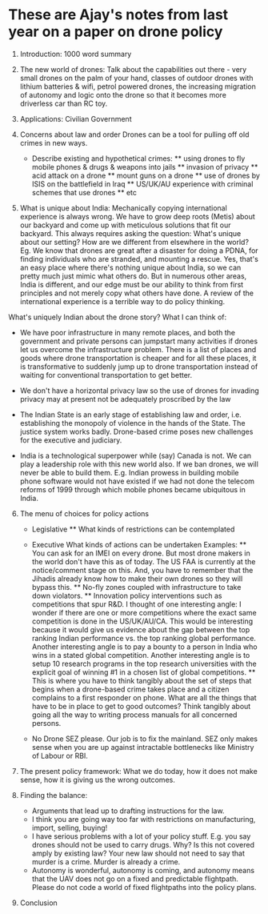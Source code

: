 # These are Ajay's notes from last year on a paper on drone policy

1. Introduction:
   1000 word summary

2. The new world of drones:
   Talk about the capabilities out there - very small drones on the palm of your hand, classes of outdoor drones with lithium batteries & wifi, petrol powered drones, the increasing migration of autonomy and logic onto the drone so that it becomes more driverless car than RC toy.

3. Applications:
   Civilian
   Government

4. Concerns about law and order
   Drones can be a tool for pulling off old crimes in new ways.
   * Describe existing and hypothetical crimes:
     ** using drones to fly mobile phones & drugs & weapons into jails
     ** invasion of privacy 
     ** acid attack on a drone
     ** mount guns on a drone
     ** use of drones by ISIS on the battlefield in Iraq
     ** US/UK/AU experience with criminal schemes that use drones
     ** etc

5. What is unique about India:
   Mechanically copying international experience is always wrong. We have to grow deep roots (Metis) about our backyard and come up with meticulous solutions that fit our backyard. This always requires asking the question: What's  unique about our setting? How are we different from elsewhere in the world?
  Eg. We know that drones are great after a disaster for doing a PDNA, for finding individuals who are stranded, and mounting a rescue. Yes, that's an easy place where there's nothing unique about India, so we can pretty much just mimic what others do.
   But in numerous other areas, India is different, and our edge must be our ability to think from first principles and not merely copy what others have done. A review of the international experience is a terrible way to do policy thinking.

  What's uniquely Indian about the drone story? What I can think of:

   - We have poor infrastructure in many remote places, and both the government and private persons can jumpstart many activities if drones let us overcome the infrastructure problem. There is a list of places and goods where drone transportation is cheaper and for all these places, it is transformative to suddenly jump up to drone transportation instead of waiting for conventional transportation to get better.

   - We don't have a horizontal privacy law so the use of drones for invading privacy may at present not be adequately proscribed by the law

   - The Indian State is an early stage of establishing law and order, i.e. establishing the monopoly of violence in the hands of the State. The justice system works badly. Drone-based crime poses new challenges for the executive and judiciary.

   - India is a technological superpower while (say) Canada is not. We can play a leadership role with this new world also. If we ban drones, we will never be able to build them. E.g. Indian prowess in building mobile phone software would not have existed if we had not done the telecom reforms of 1999 through which mobile phones became ubiquitous in India.

6. The menu of choices for policy actions
   * Legislative
     ** What kinds of restrictions can be contemplated
   * Executive
     What kinds of actions can be undertaken
     Examples:
     ** You can ask for an IMEI on every drone. But most drone makers in the world don't have this as of today. The US FAA is currently at the notice/comment stage on this. And, you have to remember that the Jihadis already know how to make their own drones so they will bypass this.
     ** No-fly zones coupled with infrastructure to take down violators.
     ** Innovation policy interventions such as competitions that spur R&D. I thought of one interesting angle: I wonder if there are one or more competitions where the exact same competition is  done in the US/UK/AU/CA. This would be interesting because it would give us evidence about the gap between the top ranking Indian performance vs. the top ranking global performance. Another interesting angle is to pay a bounty to a person in India who wins in a stated global competition. Another interesting angle  is to setup 10 research programs in the top research universities with the explicit goal of winning #1 in a chosen list of global competitions.
     ** This is where you have to think tangibly about the set of steps that begins when a drone-based crime takes place and a citizen complains to a first responder on phone. What are all the things that have to be in place to get to good outcomes? Think tangibly about going  all the way to writing process manuals for all concerned persons.

   * No Drone SEZ please. Our job is to fix the mainland. SEZ only makes sense when you are up against intractable bottlenecks like Ministry of Labour or RBI.

7. The present policy framework:
   What we do today, how it does not make sense, how it is giving us the wrong outcomes.

8. Finding the balance:
   * Arguments that lead up to drafting instructions for the law.
   * I think you are going way too far with restrictions on manufacturing, import, selling, buying!
   * I have serious problems with a lot of your policy stuff. E.g. you say drones should not be used to carry drugs. Why? Is this not covered amply by existing law? Your new law should not need to say that murder is a crime. Murder is already a crime.
   * Autonomy is wonderful, autonomy is coming, and autonomy means that the UAV does not go on a fixed and predictable flightpath. Please do not code a world of fixed flightpaths into the policy plans.

8. Conclusion
